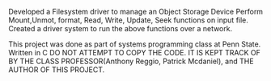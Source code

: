 
Developed a Filesystem driver to manage an Object Storage Device 
Perform Mount,Unmot, format, Read, Write, Update, Seek functions on input file.
Created a driver system to run the above functions over a network.



This project was done as part of systems programming class at Penn State.
Written in C 
DO NOT ATTEMPT TO COPY THE CODE. IT IS KEPT TRACK OF BY THE CLASS PROFESSOR(Anthony Reggio, Patrick Mcdaniel), and THE AUTHOR OF THIS PROJECT.


